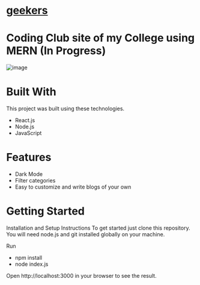 # [geekers](https://geekers.vercel.app/) 

# Coding Club site of my College using MERN (In Progress)



![image](https://user-images.githubusercontent.com/92181337/228806433-2cd613b3-dd8e-4c20-a59f-29cb99524a71.png)


# Built With

This project was built using these technologies.

* React.js
* Node.js
* JavaScript

# Features

* Dark Mode
* Filter categories
* Easy to customize and write blogs of your own

# Getting Started
Installation and Setup Instructions
To get started just clone this repository. You will need node.js and git installed globally on your machine.

Run

* npm install
* node index.js

Open http://localhost:3000 in your browser to see the result.
